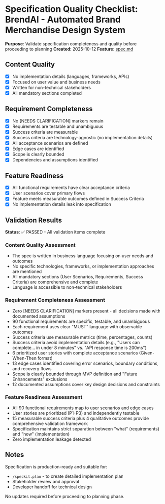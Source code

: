 # Specification Quality Checklist: BrendAI - Automated Brand Merchandise Design System

**Purpose**: Validate specification completeness and quality before proceeding to planning
**Created**: 2025-10-12
**Feature**: [spec.md](../spec.md)

## Content Quality

- [x] No implementation details (languages, frameworks, APIs)
- [x] Focused on user value and business needs
- [x] Written for non-technical stakeholders
- [x] All mandatory sections completed

## Requirement Completeness

- [x] No [NEEDS CLARIFICATION] markers remain
- [x] Requirements are testable and unambiguous
- [x] Success criteria are measurable
- [x] Success criteria are technology-agnostic (no implementation details)
- [x] All acceptance scenarios are defined
- [x] Edge cases are identified
- [x] Scope is clearly bounded
- [x] Dependencies and assumptions identified

## Feature Readiness

- [x] All functional requirements have clear acceptance criteria
- [x] User scenarios cover primary flows
- [x] Feature meets measurable outcomes defined in Success Criteria
- [x] No implementation details leak into specification

## Validation Results

**Status**: ✅ PASSED - All validation items complete

### Content Quality Assessment
- The spec is written in business language focusing on user needs and outcomes
- No specific technologies, frameworks, or implementation approaches are mentioned
- All mandatory sections (User Scenarios, Requirements, Success Criteria) are comprehensive and complete
- Language is accessible to non-technical stakeholders

### Requirement Completeness Assessment
- Zero [NEEDS CLARIFICATION] markers present - all decisions made with documented assumptions
- 90 functional requirements are specific, testable, and unambiguous
- Each requirement uses clear "MUST" language with observable outcomes
- Success criteria use measurable metrics (time, percentages, counts)
- Success criteria avoid implementation details (e.g., "Users can complete... in under 8 minutes" vs. "API response time is 200ms")
- 6 prioritized user stories with complete acceptance scenarios (Given-When-Then format)
- 13 edge cases identified covering error scenarios, boundary conditions, and recovery flows
- Scope is clearly bounded through MVP definition and "Future Enhancements" exclusions
- 12 documented assumptions cover key design decisions and constraints

### Feature Readiness Assessment
- All 90 functional requirements map to user scenarios and edge cases
- User stories are prioritized (P1-P3) and independently testable
- 15 measurable success criteria plus 4 qualitative outcomes provide comprehensive validation framework
- Specification maintains strict separation between "what" (requirements) and "how" (implementation)
- Zero implementation leakage detected

## Notes

Specification is production-ready and suitable for:
- `/speckit.plan` - to create detailed implementation plan
- Stakeholder review and approval
- Developer handoff for technical design

No updates required before proceeding to planning phase.
